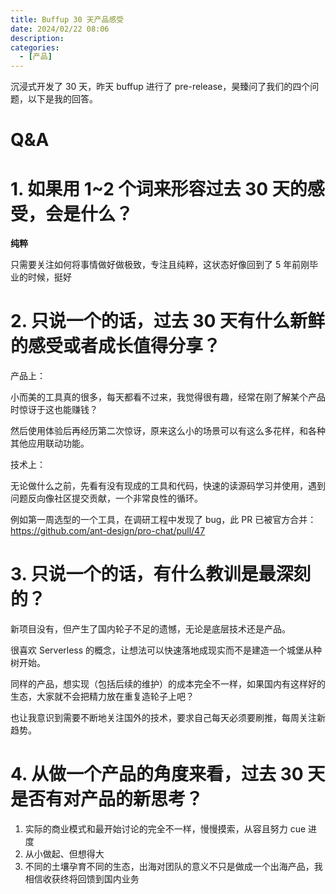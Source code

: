 ```yaml
---
title: Buffup 30 天产品感受
date: 2024/02/22 08:06
description:
categories:
  - [产品]
---
```


沉浸式开发了 30 天，昨天 buffup 进行了 pre-release，昊臻问了我们的四个问题，以下是我的回答。

# Q&A

# 1. 如果用 1~2 个词来形容过去 30 天的感受，会是什么？

**纯粹**

只需要关注如何将事情做好做极致，专注且纯粹，这状态好像回到了 5 年前刚毕业的时候，挺好

# 2. 只说一个的话，过去 30 天有什么新鲜的感受或者成长值得分享？

产品上：

小而美的工具真的很多，每天都看不过来，我觉得很有趣，经常在刚了解某个产品时惊讶于这也能赚钱？

然后使用体验后再经历第二次惊讶，原来这么小的场景可以有这么多花样，和各种其他应用联动功能。

技术上：

无论做什么之前，先看有没有现成的工具和代码，快速的读源码学习并使用，遇到问题反向像社区提交贡献，一个非常良性的循环。

例如第一周选型的一个工具，在调研工程中发现了 bug，此 PR 已被官方合并：https://github.com/ant-design/pro-chat/pull/47

# 3. 只说一个的话，有什么教训是最深刻的？

新项目没有，但产生了国内轮子不足的遗憾，无论是底层技术还是产品。

很喜欢 Serverless 的概念，让想法可以快速落地成现实而不是建造一个城堡从种树开始。

同样的产品，想实现（包括后续的维护）的成本完全不一样，如果国内有这样好的生态，大家就不会把精力放在重复造轮子上吧？

也让我意识到需要不断地关注国外的技术，要求自己每天必须要刷推，每周关注新趋势。

# 4. 从做一个产品的角度来看，过去 30 天是否有对产品的新思考？

1.  实际的商业模式和最开始讨论的完全不一样，慢慢摸索，从容且努力 cue 进度
2.  从小做起、但想得大
3.  不同的土壤孕育不同的生态，出海对团队的意义不只是做成一个出海产品，我相信收获终将回馈到国内业务
